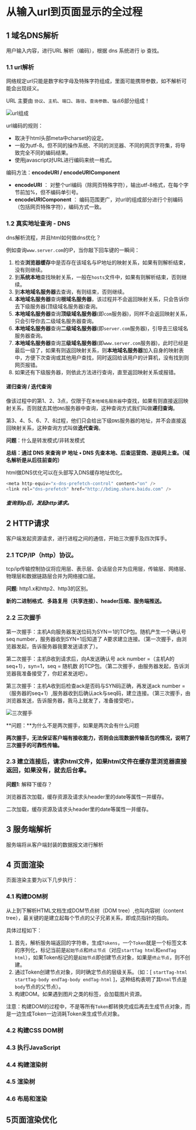 # 从输入url到页面显示的全过程



## 1 域名DNS解析

用户输入内容，进行URL 解析（编码），根据 dns 系统进行 ip 查找。



### 1.1 url解析

网络规定url只能是数字和字母及特殊字符组成，里面可能携带参数，如不解析可能会出现歧义。



URL 主要由 `协议`、`主机`、`端口`、`路径`、`查询参数`、`锚点`6部分组成！

<img src="../img/url组成.png" alt="url组成"  />

url编码的规则：

- 取决于html头部meta中charset的设定。
- 一般为utf-8。但不同的操作系统、不同的浏览器、不同的网页字符集，将导致完全不同的编码结果。
- 使用javascript对URL进行编码来统一格式。



编码方法：**encodeURI / encodeURIComponent**

- **encodeURI**  ： 对整个url编码（除网页特殊字符），输出utf-8格式，在每个字节前加%，但不编码单引号。
- **encodeURIComponent**  ： 编码范围更广，对url的组成部分进行个别编码（包括网页特殊字符），编码方式一致。





### 1.2 真实地址查询 - DNS

dns解析流程，并且html如何做dns优化？   



例如查询`www.server.com`的IP，当你敲下回车键的一瞬间：

1. 检查**浏览器缓存**中是否存在该域名与IP地址的映射关系，如果有则解析结束，没有则继续。
2. 到**系统本地**查找映射关系，一般在`hosts`文件中，如果有则解析结束，否则继续。
3. 到**本地域名服务器**去查询，有则结束，否则继续。
4. **本地域名服务器**查询**根域名服务器**，该过程并不会返回映射关系，只会告诉你去下级服务器(顶级域名服务器)查询。
5. **本地域名服务器**查询**顶级域名服务器**(即`com`服务器)，同样不会返回映射关系，只会引导你去二级域名服务器查询。
6. **本地域名服务器**查询**二级域名服务器**(即`server.com`服务器)，引导去三级域名服务器查询。
7. **本地域名服务器**查询**三级域名服务器**(即`www.server.com`服务器)，此时已经是最后一级了，如果有则返回映射关系，则**本地域名服务器**加入自身的映射表中，方便下次查询或其他用户查找，同时返回给该用户的计算机，没有找到则网页报错。
8. 如果还有下级服务器，则依此方法进行查询，直至返回映射关系或报错。



#### 递归查询 / 迭代查询


像该过程中的第1、2、3点，仅限于在`本地域名服务器`中查找，如果有则直接返回映射关系，否则就去其他`DNS`服务器中查询，这种查询方式我们叫做**递归查询**。

第3、4、5、6、7、8过程，他们只会给出下级`DNS`服务器的地址，并不会直接返回映射关系，这种查询方式叫做**迭代查询**。



**问题**：什么是转发模式/非转发模式

  



**总结：通过 DNS 来查询 IP 地址 • DNS 先查本地、后查运营商、逐级网上查。（域名解析是从后往前查的）**



html做DNS优化可以在头部写入DNS缓存地址优化。

````javascript
<meta http-equiv="x-dns-prefetch-control" content="on" />
<link rel="dns-prefetch" href="http://bdimg.share.baidu.com" />
````



##### 查询到ip后，发起http请求。




## 2 HTTP请求

客户端发起资源请求，进行进程之间的通信，开始三次握手及四次挥手。



### 2.1 TCP/IP（http）协议。

tcp/ip传输控制协议将应用层、表示层、会话层合并为应用层，传输层、网络层、物理层和数据链路层合并为网络接口层。



**问题**: http1.x和http2、http3的区别。

**新的二进制格式**、**多路复用（共享连接）、header压缩、服务端推送。**



### **2.2 三次握手**

   第一次握手：主机A向服务器发送位码为SYN＝1的TCP包。随机产生一个确认号seq number，服务器收到SYN=1后知道了 A要求建立连接。（第一次握手，由浏览器发起，告诉服务器我要发送请求了）。

  第二次握手：主机B收到请求后，向A发送确认号 ack number =（主机A的seq+1），syn=1，seq = 随机数 的TCP包。（第二次握手，由服务器发起，告诉浏览器我准备接受了，你赶紧发送吧）。

  第三次握手：主机A收到后检查ack是否码与SYN码正确，再发送ack number =（服务器的seq+1）,服务器收到后确认ack与seq码，建立连接。（第三次握手，由浏览器发送，告诉服务器，我马上就发了，准备接受吧）。

<img src="../img/三次握手.png" alt="三次握手"  />



**问题：**为什么不是两次握手，如果是两次会有什么问题

**两次握手，无法保证客户端有接收能力，否则会出现数据传输丢包的情况，说明了三次握手的可靠性传输。**



### 2.3 建立连接后，请求html文件，如果html文件在缓存里浏览器直接返回，如果没有，就去后台拿。

 **问题1**: 解释下缓存？

浏览器首次加载，缓存资源及请求头header里的date等属性一并缓存。

二次加载，缓存资源及请求头header里的date等属性一并缓存。



## 3 服务端解析

服务端将从客户端封装的数据报文进行解析



## 4 页面渲染

页面渲染主要为以下几步执行：

### 4.1 构建DOM树

从上到下解析HTML文档生成DOM节点树（DOM tree）,也叫内容树（content tree），最关键的是建立起每个节点的父子兄弟关系，即成员指针的指向。

具体过程如下：

1. 首先，解析服务端返回的字符串，生成`Tokens`，一个`Token`就是一个标签文本的序列化，标记当前是`起始节点`和`终止节点`（对应`startTag html`和`endTag html`），如果Token标记的是`起始节点`即创建节点对象，如果是`终止节点`，则不创建。
2. 通过Token创建节点对象，同时确定节点的层级关系。（如：[ `startTag-html startTag-body endTag-body endTag-html` ]，这种结构表明了其`html`节点是`body`节点的父节点）。
3. 构建DOM。如果遇到图片之类的标签，会加载图片资源。

注意：构建DOM的过程中，不是等所有`Token`都转换完成后再去生成节点对象，而是一边生成Token一边消耗Token来生成节点对象。



### 4.2 构建CSS DOM树



### 4.3 执行JavaScript



### 4.4 构建渲染树



### 4.5 渲染树



### 4.6 布局和渲染



## 5页面渲染优化




